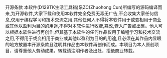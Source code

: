 开源条款
本软件(D129TK生活工具箱)系ZC(Zhuohong Cun)所编写的源码编译而来,为开源软件,大家下载和使用本软件完全免费无毒无广告,不会收集大家任何信息,仅用于编程学习和技术交流之用,其他任何人不得将本软件用于或变相用于商业或其他以盈利为目的的用途,不得对本软件进行收费,篡改,嵌入广告或出售。他人可以根据本软件进行再创作,但其基于本软件的任何作品仅用于编程学习和技术交流之用,不得用于或变相用于商业或其他以盈利为目的的用途,且必须在其作品内显眼的地方放置本开源条款且注明其作品由本软件再创作而成。本项目为本人原创项目，请尊重他人劳动成果，转载请注明作者及出处，拒绝商业转载。
